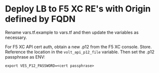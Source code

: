 # Deploy LB to F5 XC RE's with Origin defined by FQDN

Rename vars.tf.example to vars.tf and then update the variables as necessary.

For F5 XC API cert auth, obtain a new .p12 from the F5 XC console.  Store.  Reference the location in the `volt_api_p12_file` variable.  Then set the .p12 passphrase as ENV:

	export VES_P12_PASSWORD=<cert passphrase>